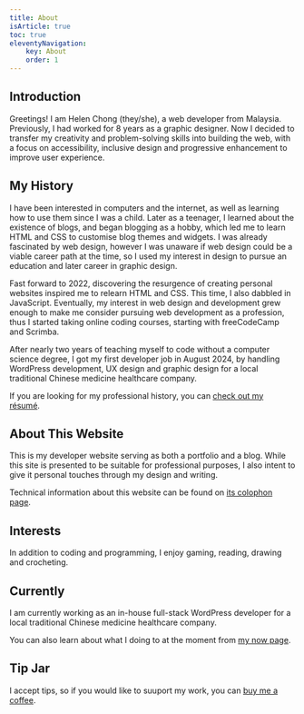 ```yaml
---
title: About
isArticle: true
toc: true
eleventyNavigation:
    key: About
    order: 1
---
```


## Introduction

Greetings! I am Helen Chong (they/she), a web developer from Malaysia. Previously, I had worked for 8 years as a graphic designer. Now I decided to transfer my creativity and problem-solving skills into building the web, with a focus on accessibility, inclusive design and progressive enhancement to improve user experience.

## My History

I have been interested in computers and the internet, as well as learning how to use them since I was a child. Later as a teenager, I learned about the existence of blogs, and began blogging as a hobby, which led me to learn HTML and CSS to customise blog themes and widgets. I was already fascinated by web design, however I was unaware if web design could be a viable career path at the time, so I used my interest in design to pursue an education and later career in graphic design.

Fast forward to 2022, discovering the resurgence of creating personal websites inspired me to relearn HTML and CSS. This time, I also dabbled in JavaScript. Eventually, my interest in web design and development grew enough to make me consider pursuing web development as a profession, thus I started taking online coding courses, starting with freeCodeCamp and Scrimba.

After nearly two years of teaching myself to code without a computer science degree, I got my first developer job in August 2024, by handling WordPress development, UX design and graphic design for a local traditional Chinese medicine healthcare company.

If you are looking for my professional history, you can [check out my résumé]({{sitemeta.siteUrl}}/resume).

## About This Website

This is my developer website serving as both a portfolio and a blog. While this site is presented to be suitable for professional purposes, I also intent to give it personal touches through my design and writing.

Technical information about this website can be found on [its colophon page](/colophon).

## Interests

In addition to coding and programming, I enjoy gaming, reading, drawing and crocheting.

## Currently

I am currently working as an in-house full-stack WordPress developer for a local traditional Chinese medicine healthcare company.

You can also learn about what I doing to at the moment from [my now page](https://helenchong.omg.lol/now).

## Tip Jar

I accept tips, so if you would like to suuport my work, you can [buy me a coffee](https://buymeacoffee.com/helenchong).